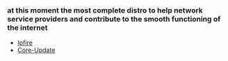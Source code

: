 ### at this moment the most complete distro to help network service providers and contribute to the smooth functioning of the internet

* [Ipfire](https://www.ipfire.org/)
* [Core-Update](https://www.ipfire.org/downloads/ipfire-2.29-core184)
